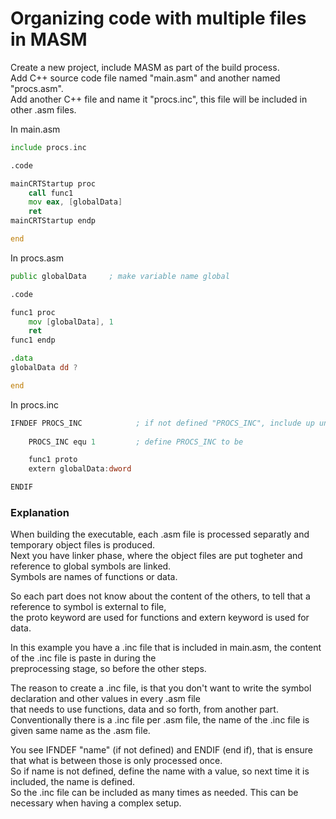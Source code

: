# Organizing code with multiple files in MASM
Create a new project, include MASM as part of the build process. <br>
Add C++ source code file named "main.asm" and another named "procs.asm". <br>
Add another C++ file and name it "procs.inc", this file will be included in other .asm files. <br>

In main.asm
```asm
include procs.inc

.code

mainCRTStartup proc
	call func1
	mov eax, [globalData]
	ret
mainCRTStartup endp

end
```

In procs.asm
```asm
public globalData	  ; make variable name global

.code

func1 proc
	mov [globalData], 1
	ret
func1 endp

.data
globalData dd ?

end
```

In procs.inc
```asm
IFNDEF PROCS_INC			; if not defined "PROCS_INC", include up until end if
	
	PROCS_INC equ 1			; define PROCS_INC to be 

	func1 proto
	extern globalData:dword

ENDIF
```


### Explanation
When building the executable, each .asm file is processed separatly and temporary object files is produced. <br>
Next you have linker phase, where the object files are put togheter and reference to global symbols are linked. <br>
Symbols are names of functions or data.

So each part does not know about the content of the others, to tell that a reference to symbol is external to file, <br>
the proto keyword are used for functions and extern keyword is used for data.

In this example you have a .inc file that is included in main.asm, the content of the .inc file is paste in during the <br>
preprocessing stage, so before the other steps.

The reason to create a .inc file, is that you don't want to write the symbol declaration and other values in every .asm file <br>
that needs to use functions, data and so forth, from another part.  <br>
Conventionally there is a .inc file per .asm file, the name of the .inc file is given same name as the .asm file.

You see IFNDEF "name" (if not defined) and ENDIF (end if), that is ensure that what is between those is only processed once. <br>
So if name is not defined, define the name with a value, so next time it is included, the name is defined. <br>
So the .inc file can be included as many times as needed. This can be necessary when having a complex setup.


